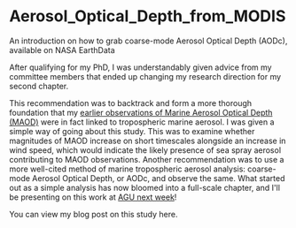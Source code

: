 # Aerosol_Optical_Depth_from_MODIS
An introduction on how to grab coarse-mode Aerosol Optical Depth (AODc), available on NASA EarthData

After qualifying for my PhD, I was understandably given advice from my committee members that ended up changing my research direction for my second chapter. 

This recommendation was to backtrack and form a more thorough foundation that my [earlier observations of Marine Aerosol Optical Depth (MAOD)](https://doi.org/10.1029/2021JD034737) were in fact linked to tropospheric marine aerosol. I was given a simple way of going about this study. This was to examine whether magnitudes of MAOD increase on short timescales alongside an increase in wind speed, which would indicate the likely presence of sea spray aerosol contributing to MAOD observations. Another recommendation was to use a more well-cited method of marine tropospheric aerosol analysis: coarse-mode Aerosol Optical Depth, or AODc, and observe the same. What started out as a simple analysis has now bloomed into a full-scale chapter, and I'll be presenting on this work at [AGU next week](https://agu2021fallmeeting-agu.ipostersessions.com/Default.aspx?s=65-11-C0-5A-85-5A-9F-55-5C-42-3E-9F-5B-DC-45-FA&fbclid=IwAR0Hrdx840g-M3s88XAyUK4eo7syuOHF8xn6rkasEHcRdHlbjLoIt34REbw)! 

You can view my blog post on this study here.

